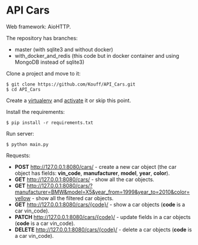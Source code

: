 # API Cars

Web framework: AioHTTP.

The repository has branches:
* master (with sqlite3 and without docker)
* with_docker_and_redis (this code but in docker container and using MongoDB instead of sqlite3)

Clone a project and move to it:

    $ git clone https://github.com/Kouff/API_Cars.git
    $ cd API_Cars
Create a [virtualenv](https://virtualenv.pypa.io/en/latest/installation.html#via-pip) and [activate](https://virtualenv.pypa.io/en/latest/user_guide.html#activators) it or skip this point.

Install the requirements:
    
    $ pip install -r requirements.txt
Run server:

    $ python main.py
Requests:
* **POST** http://127.0.0.1:8080/cars/ - create a new car object (the car object has fields: **vin_code**, **manufacturer**, **model**, **year**, **color**).
* **GET** http://127.0.0.1:8080/cars/ - show all the car objects. 
* **GET** http://127.0.0.1:8080/cars/?manufacturer=BMW&model=X5&year_from=1999&year_to=2010&color=yellow - show all the filtered car objects.
* **GET** http://127.0.0.1:8080/cars/{code}/ - show a car objects (**code** is a car vin_code). 
* **PATCH** http://127.0.0.1:8080/cars/{code}/ - update fields in a car objects (**code** is a car vin_code). 
* **DELETE** http://127.0.0.1:8080/cars/{code}/ - delete a car objects (**code** is a car vin_code). 
